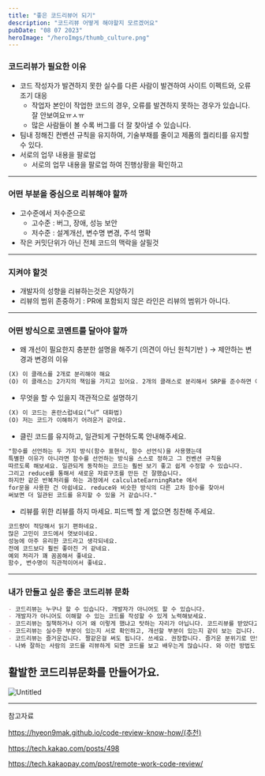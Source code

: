 ```yaml
---
title: "좋은 코드리뷰어 되기"
description: "코드리뷰 어떻게 해야할지 모르겠어요"
pubDate: "08 07 2023"
heroImage: "/heroImgs/thumb_culture.png"
---
```


### 코드리뷰가 필요한 이유

- 코드 작성자가 발견하지 못한 실수를 다른 사람이 발견하여 사이트 이펙트와, 오류 조기 대응
  - 작업자 본인이 작업한 코드의 경우, 오류를 발견하지 못하는 경우가 있습니다. 잘 안보여요ㅠㅅㅠ
  - 많은 사람들이 볼 수록 버그를 더 잘 찾아낼 수 있습니다.
- 팀내 정해진 컨벤션 규칙을 유지하여, 기술부채를 줄이고 제품의 퀄리티를 유지할 수 있다.
- 서로의 업무 내용을 팔로업
  - 서로의 업무 내용을 팔로업 하여 진행상황을 확인하고

---

### 어떤 부분을 중심으로 리뷰해야 할까

- 고수준에서 저수준으로
  - 고수준 : 버그, 장애, 성능 보안
  - 저수준 : 설계개선, 변수명 변경, 주석 명확
- 작은 커밋단위가 아닌 전체 코드의 맥락을 살필것

---

### 지켜야 할것

- 개발자의 성향을 리뷰하는것은 지양하기
- 리뷰의 범위 존중하기 : PR에 포함되지 않은 라인은 리뷰의 범위가 아니다.

---

### 어떤 방식으로 코멘트를 달아야 할까

- 왜 개선이 필요한지 충분한 설명을 해주기 (의견이 아닌 원칙기반 ) → 제안하는 변경과 변경의 이유

```xml
(X) 이 클래스를 2개로 분리해야 해요
(O) 이 클래스는 2가지의 책임을 가지고 있어요. 2개의 클래스로 분리해서 SRP를 준수하면 어떨까요?
```

- 무엇을 할 수 있을지 객관적으로 설명하기

```xml
(X) 이 코드는 혼란스럽네요(”너” 대화법)
(O) 저는 코드가 이해하기 어려운거 같아요.
```

- 클린 코드를 유지하고, 일관되게 구현하도록 안내해주세요.

```xml
"함수를 선언하는 두 가지 방식(함수 표현식, 함수 선언식)을 사용했는데
특별한 이유가 아니라면 함수를 선언하는 방식을 스스로 정하고 그 컨벤션 규칙을
따르도록 해보세요. 일관되게 동작하는 코드는 훨씬 보기 좋고 쉽게 수정할 수 있습니다.
그리고 reduce를 통해서 새로운 자료구조를 만든 건 잘했습니다.
하지만 같은 반복처리를 하는 과정에서 calculateEarningRate 에서
for문을 사용한 건 아쉽네요. reduce와 비슷한 방식의 다른 고차 함수를 찾아서
써보면 더 일관된 코드를 유지할 수 있을 거 같습니다."
```

- 리뷰를 위한 리뷰를 하지 마세요. 피드백 할 게 없으면 칭찬해 주세요.

```xml
코드량이 적당해서 읽기 편하네요.
많은 고민이 코드에서 엿보이네요.
성능에 아주 유리한 코드라고 생각되네요.
전에 코드보다 훨씬 좋아진 거 같네요.
예외 처리가 꽤 꼼꼼해서 좋네요.
함수, 변수명이 직관적이어서 좋네요.
```

---

### 내가 만들고 싶은 좋은 코드리뷰 문화

```markdown
- 코드리뷰는 누구나 할 수 있습니다. 개발자가 아니어도 할 수 있습니다.
- 개발자가 아니어도 이해할 수 있는 코드를 작성할 수 있게 노력해보세요.
- 코드리뷰는 질책하거나 이거 왜 이렇게 했냐고 탓하는 자리가 아닙니다. 코드리뷰를 받았다고 책임이 회피되는 것도 아닙니다.
- 코드리뷰는 실수한 부분이 있는지 서로 확인하고, 개선할 부분이 있는지 같이 보는 겁니다.
- 코드리뷰는 즐거운겁니다. 짤같은걸 써도 됩니다. 쓰세요. 권장합니다. 즐거운 분위기로 만드세요.
- 나봐 잘하는 사람의 코드를 리뷰하게 되면 코드를 보고 배우는게 많습니다. 와 이런 방법도 있군요 같은 코멘트를 다셔도 됩니다.
```

## 활발한 코드리뷰문화를 만들어가요.

![Untitled](https://prod-files-secure.s3.us-west-2.amazonaws.com/9a9fd00b-02e0-45c6-af78-6f1b5e72fc01/7acf8f91-85e8-4f2b-af2d-c5534f15401b/Untitled.png)

---

참고자료

https://hyeon9mak.github.io/code-review-know-how/(추천)

https://tech.kakao.com/posts/498

https://tech.kakaopay.com/post/remote-work-code-review/
